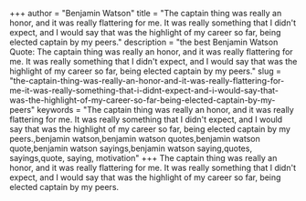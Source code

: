 +++
author = "Benjamin Watson"
title = "The captain thing was really an honor, and it was really flattering for me. It was really something that I didn't expect, and I would say that was the highlight of my career so far, being elected captain by my peers."
description = "the best Benjamin Watson Quote: The captain thing was really an honor, and it was really flattering for me. It was really something that I didn't expect, and I would say that was the highlight of my career so far, being elected captain by my peers."
slug = "the-captain-thing-was-really-an-honor-and-it-was-really-flattering-for-me-it-was-really-something-that-i-didnt-expect-and-i-would-say-that-was-the-highlight-of-my-career-so-far-being-elected-captain-by-my-peers"
keywords = "The captain thing was really an honor, and it was really flattering for me. It was really something that I didn't expect, and I would say that was the highlight of my career so far, being elected captain by my peers.,benjamin watson,benjamin watson quotes,benjamin watson quote,benjamin watson sayings,benjamin watson saying,quotes, sayings,quote, saying, motivation"
+++
The captain thing was really an honor, and it was really flattering for me. It was really something that I didn't expect, and I would say that was the highlight of my career so far, being elected captain by my peers.
